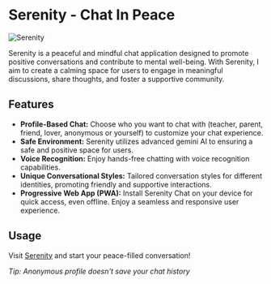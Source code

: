 # Serenity - Chat In Peace

![Serenity](https://i.postimg.cc/zGdpN5g2/Screenshot-2023-12-23-140135.png)

Serenity is a peaceful and mindful chat application designed to promote positive conversations and contribute to mental well-being. With Serenity, I aim to create a calming space for users to engage in meaningful discussions, share thoughts, and foster a supportive community.

## Features

- **Profile-Based Chat:** Choose who you want to chat with (teacher, parent, friend, lover, anonymous or yourself) to customize your chat experience.
- **Safe Environment:** Serenity utilizes advanced gemini AI to ensuring a safe and positive space for users.
- **Voice Recognition:** Enjoy hands-free chatting with voice recognition capabilities.
- **Unique Conversational Styles:** Tailored conversation styles for different identities, promoting friendly and supportive interactions.
- **Progressive Web App (PWA):** Install Serenity Chat on your device for quick access, even offline. Enjoy a seamless and responsive user experience.

## Usage
Visit [Serenity](https://serenity-by-aman.netlify.app) and start your peace-filled conversation!

_Tip: Anonymous profile doesn't save your chat history_
